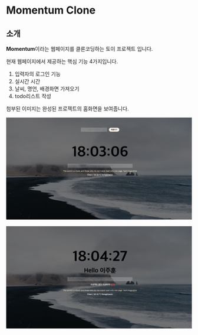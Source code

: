 # Momentum Clone

## 소개
**Momentum**이라는 웹페이지를 클론코딩하는 토이 프로젝트 입니다.

현재 웹페이지에서 제공하는 핵심 기능 4가지입니다.

1. 입력자의 로그인 기능
2. 실시간 시간
3. 날씨, 명언, 배경화면 가져오기
4. todo리스트 작성

첨부된 이미지는 완성된 프로젝트의 홈화면을 보여줍니다.

![start](image/Start.png)

![End](image/End.png)
